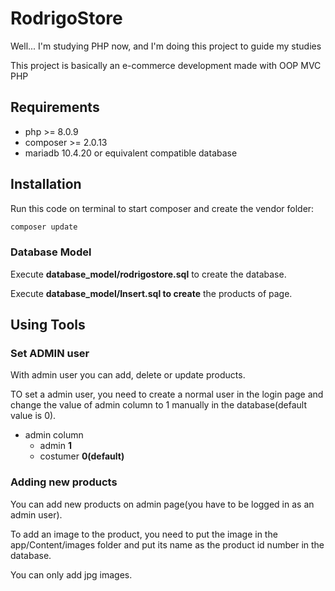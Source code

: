 # RodrigoStore

Well... I'm studying PHP now, and I'm doing this project to guide my studies

This project is basically an e-commerce development made with OOP MVC PHP

## Requirements

- php >= 8.0.9
- composer >= 2.0.13
- mariadb 10.4.20 or equivalent compatible database

## Installation

Run this code on terminal to start composer and create the vendor folder:

```bash
composer update
```

### Database Model

Execute **database_model/rodrigostore.sql** to create the database.

Execute **database_model/Insert.sql to create** the products of page.

## Using Tools

### Set ADMIN user

With admin user you can add, delete or update products.

TO set a admin user, you need to create a normal user in the login page and change the value of admin column to 1 manually in the database(default value is 0).

- admin column
    - admin   **1**
    - costumer    **0(default)**

### Adding new products

You can add new products on admin page(you have to be logged in as an admin user).

To add an image to the product, you need to put the image in the app/Content/images folder and put its name as the product id number in the database.

You can only add jpg images.

